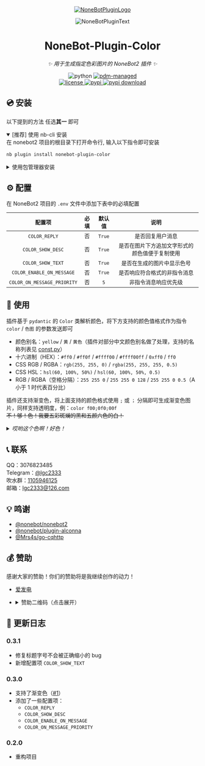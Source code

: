 <!-- markdownlint-disable MD031 MD033 MD036 MD041 -->

<div align="center">

<a href="https://v2.nonebot.dev/store">
  <img src="https://raw.githubusercontent.com/A-kirami/nonebot-plugin-template/resources/nbp_logo.png" width="180" height="180" alt="NoneBotPluginLogo">
</a>

<p>
  <img src="https://raw.githubusercontent.com/A-kirami/nonebot-plugin-template/resources/NoneBotPlugin.svg" width="240" alt="NoneBotPluginText">
</p>

# NoneBot-Plugin-Color

_✨ 用于生成指定色彩图片的 NoneBot2 插件 ✨_

<img src="https://img.shields.io/badge/python-3.8+-blue.svg" alt="python">
<a href="https://pdm.fming.dev">
  <img src="https://img.shields.io/badge/pdm-managed-blueviolet" alt="pdm-managed">
</a>

<br />

<a href="./LICENSE">
  <img src="https://img.shields.io/github/license/monsterxcn/nonebot-plugin-color.svg" alt="license">
</a>
<a href="https://pypi.python.org/pypi/nonebot-plugin-color">
  <img src="https://img.shields.io/pypi/v/nonebot-plugin-color.svg" alt="pypi">
</a>
<a href="https://pypi.python.org/pypi/nonebot-plugin-color">
  <img src="https://img.shields.io/pypi/dm/nonebot-plugin-color" alt="pypi download">
</a>

</div>

## 💿 安装

以下提到的方法 任选**其一** 即可

<details open>
<summary>[推荐] 使用 nb-cli 安装</summary>
在 nonebot2 项目的根目录下打开命令行, 输入以下指令即可安装

```bash
nb plugin install nonebot-plugin-color
```

</details>

<details>
<summary>使用包管理器安装</summary>
在 nonebot2 项目的插件目录下, 打开命令行, 根据你使用的包管理器, 输入相应的安装命令

<details>
<summary>pip</summary>

```bash
pip install nonebot-plugin-color
```

</details>
<details>
<summary>pdm</summary>

```bash
pdm add nonebot-plugin-color
```

</details>
<details>
<summary>poetry</summary>

```bash
poetry add nonebot-plugin-color
```

</details>
<details>
<summary>conda</summary>

```bash
conda install nonebot-plugin-color
```

</details>

打开 nonebot2 项目根目录下的 `pyproject.toml` 文件, 在 `[tool.nonebot]` 部分的 `plugins` 项里追加写入

```toml
[tool.nonebot]
plugins = [
    # ...
    "nonebot_plugin_color"
]
```

</details>

## ⚙️ 配置

在 NoneBot2 项目的 `.env` 文件中添加下表中的必填配置

|           配置项            | 必填 | 默认值 |                      说明                      |
| :-------------------------: | :--: | :----: | :--------------------------------------------: |
|        `COLOR_REPLY`        |  否  | `True` |                是否回复用户消息                |
|      `COLOR_SHOW_DESC`      |  否  | `True` | 是否在图片下方追加文字形式的颜色值便于复制使用 |
|      `COLOR_SHOW_TEXT`      |  否  | `True` |           是否在生成的图片中显示色号           |
|  `COLOR_ENABLE_ON_MESSAGE`  |  否  | `True` |          是否响应符合格式的非指令消息          |
| `COLOR_ON_MESSAGE_PRIORITY` |  否  |  `5`   |              非指令消息响应优先级              |

## 🎉 使用

插件基于 `pydantic` 的 `Color` 类解析颜色，将下方支持的颜色值格式作为指令 `color` / `色图` 的参数发送即可

- 颜色别名：`yellow` / `黄` / `黄色`（插件对部分中文颜色别名做了处理，支持的名称列表见 [const.py](./nonebot_plugin_color/const.py)）
- 十六进制（HEX）：`#ff0` / `#ff0f` / `#ffff00` / `#ffff00ff` / `0xff0` / `ff0`
- CSS RGB / RGBA：`rgb(255, 255, 0)` / `rgba(255, 255, 255, 0.5)`
- CSS HSL：`hsl(60, 100%, 50%)` / `hsl(60, 100%, 50%, 0.5)`
- RGB / RGBA（空格分隔）：`255 255 0` / `255 255 0 128` / `255 255 0 0.5`（A 小于 1 时代表百分比）

插件还支持渐变色，将上面支持的颜色格式使用 `;` 或 `；` 分隔即可生成渐变色图片，同样支持透明度，例：`color f00;0f0;00f`  
~~不！够！色！我要五彩斑斓的黑和五颜六色的白！~~

<details>
<summary><i>哎哟这个色啊！好色！</i></summary>

![色图来咯](https://raw.githubusercontent.com/lgc-NB2Dev/readme/main/color/screenshot.png)  
![色图又来咯](https://raw.githubusercontent.com/lgc-NB2Dev/readme/main/color/screenshot2.png)

</details>

## 📞 联系

QQ：3076823485  
Telegram：[@lgc2333](https://t.me/lgc2333)  
吹水群：[1105946125](https://jq.qq.com/?_wv=1027&k=Z3n1MpEp)  
邮箱：<lgc2333@126.com>

## 💡 鸣谢

- [@nonebot/nonebot2](https://github.com/nonebot/nonebot2/)
- [@nonebot/plugin-alconna](https://github.com/nonebot/plugin-alconna)
- [@Mrs4s/go-cqhttp](https://github.com/Mrs4s/go-cqhttp)

## 💰 赞助

感谢大家的赞助！你们的赞助将是我继续创作的动力！

- [爱发电](https://afdian.net/@lgc2333)
- <details>
    <summary>赞助二维码（点击展开）</summary>

  ![讨饭](https://raw.githubusercontent.com/lgc2333/ShigureBotMenu/master/src/imgs/sponsor.png)

  </details>

## 📝 更新日志

### 0.3.1

- 修复标题字号不会被正确缩小的 bug
- 新增配置项 `COLOR_SHOW_TEXT`

### 0.3.0

- 支持了渐变色（[#1](https://github.com/lgc-NB2Dev/nonebot-plugin-color/issues/1)）
- 添加了一些配置项：
  - `COLOR_REPLY`
  - `COLOR_SHOW_DESC`
  - `COLOR_ENABLE_ON_MESSAGE`
  - `COLOR_ON_MESSAGE_PRIORITY`

### 0.2.0

- 重构项目
